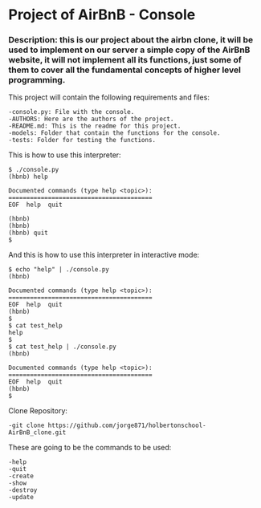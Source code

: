 <h1>Project of AirBnB - Console</h1>

<h3>Description:
this is our project about the airbn clone, it will be used to implement on our server a simple copy of the AirBnB website, it will not implement all its functions, just some of them to cover all the fundamental concepts of higher level programming.</h3>

This project will contain the following requirements and files:
```
-console.py: File with the console.
-AUTHORS: Here are the authors of the project.
-README.md: This is the readme for this project.
-models: Folder that contain the functions for the console.
-tests: Folder for testing the functions.
```

This is how to use this interpreter:
```
$ ./console.py
(hbnb) help

Documented commands (type help <topic>):
========================================
EOF  help  quit

(hbnb) 
(hbnb) 
(hbnb) quit
$
```

And this is how to use this interpreter in interactive mode:
```
$ echo "help" | ./console.py
(hbnb)

Documented commands (type help <topic>):
========================================
EOF  help  quit
(hbnb) 
$
$ cat test_help
help
$
$ cat test_help | ./console.py
(hbnb)

Documented commands (type help <topic>):
========================================
EOF  help  quit
(hbnb) 
$
```

Clone Repository:
```
-git clone https://github.com/jorge871/holbertonschool-AirBnB_clone.git
```

These are going to be the commands to be used:
```
-help 
-quit
-create 
-show
-destroy
-update
```
